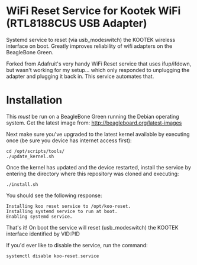 WiFi Reset Service for Kootek WiFi (RTL8188CUS USB Adapter)
==================

Systemd service to reset (via usb_modeswitch) the KOOTEK wireless interface on boot.  Greatly improves reliability of wifi adapters on the BeagleBone Green.

Forked from Adafruit's very handy WiFi Reset service that uses ifup/ifdown, but wasn't working for my setup... which only responded to unplugging the adapter and plugging it back in. This service automates that.

Installation
============

This *must* be run on a BeagleBone Green running the Debian operating system.  Get the latest image from: http://beagleboard.org/latest-images

Next make sure you've upgraded to the latest kernel available by executing once (be sure you device has internet access first):

````
cd /opt/scripts/tools/
./update_kernel.sh
````

Once the kernel has updated and the device restarted, install the service by entering the directory where this repository was cloned and executing:

````
./install.sh
````

You should see the following response:

````
Installing koo reset service to /opt/koo-reset.
Installing systemd service to run at boot.
Enabling systemd service.
````

That's it!  On boot the service will reset (usb_modeswitch) the KOOTEK interface identified by VID:PID

If you'd ever like to disable the service, run the command:

````
systemctl disable koo-reset.service
````

